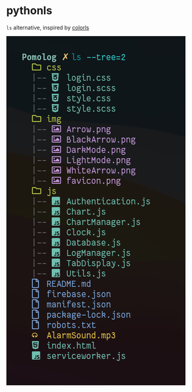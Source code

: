 # pythonls

`ls` alternative, inspired by [colorls](https://github.com/athityakumar/colorls)

![Screenshot](https://github.com/BerkinAKKAYA/pythonls/blob/main/SS.png?raw=true)
